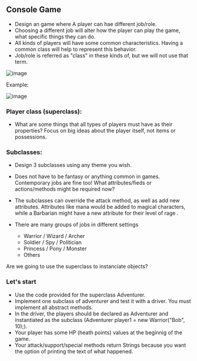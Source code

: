 ## Console Game

* Design an game where A player can hae different job/role.
* Choosing a different job will alter how the player can play the game, what specific things they can do.
* All kinds of players will have some common characteristics. Having a common class will help to represent this behavior.
* Job/role is referred as "class" in these kinds of, but we will not use that term.

![image](https://github.com/novillo-cs/apcsa_material/assets/123229891/53bbe3cd-604e-464c-88a3-eb37a78af754)

Example:

![image](https://github.com/novillo-cs/apcsa_material/assets/123229891/e13f82b2-85d9-481e-bd8d-242bb9a30035)

### Player class (superclass):
* What are some things that all types of players must have as their properties? Focus on big ideas about the player itself, not items or possessions. 

### Subclasses:

* Design 3 subclasses using any theme you wish.

* Does not have to be fantasy or anything common in games. Contemporary jobs are fine too! What attributes/fieds or actions/methods might be required now?

* The subclasses can override the attack method, as well as add new attributes. Attributes like mana would be added to magical characters, while a Barbarian might have a new attribute for their level of rage .

* There are many groups of jobs in different settings

    * Warrior / Wizard / Archer
    * Soldier / Spy / Politician
    * Princess / Pony / Monster
    * Others
 
Are we going to use the superclass to instanciate objects?

### Let's start

* Use the code provided for the superclass Adventurer.
* Implement one subclass of adventurer and test it with a driver. You must implement all abstract methods.
* In the driver, the players should be declared as Adventurer and instantiated as the subclass (Adventurer player1 = new Warrior("Bob", 10);).
* Your player has some HP (heath points) values at the beginnig of the game.
* Your attack/support/special methods return Strings because you want the option of printing the text of what happened.

